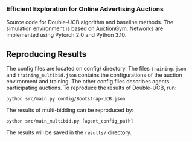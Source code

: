 ### Efficient Exploration for Online Advertising Auctions

Source code for Double-UCB algorithm and baseline methods. The simulation environment is based on [AuctionGym](https://github.com/amzn/auction-gym.git). Networks are implemented using Pytorch 2.0 and Python 3.10.

## Reproducing Results

The config files are located on config/ directory. The files `training.json` and `training_multibid.json` contains the configurations of the auction environment and training. The other config files describes agents participating auctions. To reproduce the results of Double-UCB, run:
```
python src/main.py config/Bootstrap-UCB.json
```
The results of multi-bidding can be reproduced by:
```
python src/main_multibid.py [agent_config_path]
```
The results will be saved in the `results/` directory.
